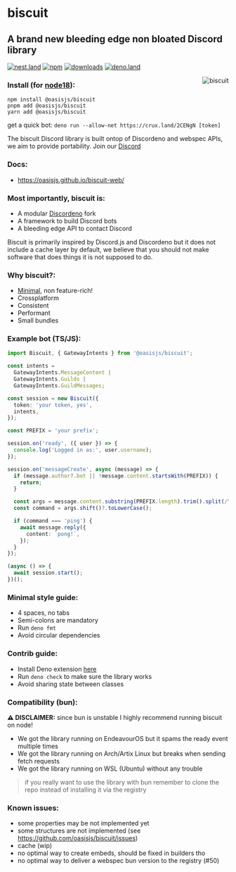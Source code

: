 # biscuit

## A brand new bleeding edge non bloated Discord library

[![nest.land](https://nest.land/badge.svg)](https://nest.land/package/biscuit)
[![npm](https://img.shields.io/npm/v/@oasisjs/biscuit?color=red&label=package&logo=npm&style=flat)](https://www.npmjs.com/package/@oasisjs/biscuit)
[![downloads](https://img.shields.io/npm/dw/@oasisjs/biscuit?color=green&logo=npm&style=flat)](https://www.npmjs.com/package/@oasisjs/biscuit)
[![deno.land](https://img.shields.io/badge/deno-%5E1.23.3-informational?color=blue&logo=deno&style=flat)](https://deno.land/x/biscuit)

<img align="right" src="https://raw.githubusercontent.com/oasisjs/biscuit/main/assets/biscuit.svg" alt="biscuit"/>

### Install (for [node18](https://nodejs.org/en/download/)):

```sh-session
npm install @oasisjs/biscuit
pnpm add @oasisjs/biscuit
yarn add @oasisjs/biscuit
```

get a quick bot: `deno run --allow-net https://crux.land/2CENgN [token]`

The biscuit Discord library is built ontop of Discordeno and webspec APIs, we aim to provide portability. Join our
[Discord](https://discord.gg/zmuvzzEFz2)

### Docs:
- https://oasisjs.github.io/biscuit-web/

### Most importantly, biscuit is:

- A modular [Discordeno](https://github.com/discordeno/discordeno) fork
- A framework to build Discord bots
- A bleeding edge API to contact Discord

Biscuit is primarily inspired by Discord.js and Discordeno but it does not include a cache layer by default, we believe
that you should not make software that does things it is not supposed to do.

### Why biscuit?:

- [Minimal](https://en.wikipedia.org/wiki/Unix_philosophy), non feature-rich!
- Crossplatform
- Consistent
- Performant
- Small bundles

### Example bot (TS/JS):

```ts
import Biscuit, { GatewayIntents } from '@oasisjs/biscuit';

const intents =
  GatewayIntents.MessageContent |
  GatewayIntents.Guilds |
  GatewayIntents.GuildMessages;

const session = new Biscuit({
  token: 'your token, yes',
  intents,
});

const PREFIX = 'your prefix';

session.on('ready', ({ user }) => {
  console.log('Logged in as:', user.username);
});

session.on('messageCreate', async (message) => {
  if (message.author?.bot || !message.content.startsWith(PREFIX)) {
    return;
  }

  const args = message.content.substring(PREFIX.length).trim().split(/\s+/gm);
  const command = args.shift()?.toLowerCase();

  if (command === 'ping') {
    await message.reply({
      content: `pong!`,
    });
  }
});

(async () => {
  await session.start();
})();

```

### Minimal style guide:

- 4 spaces, no tabs
- Semi-colons are mandatory
- Run `deno fmt`
- Avoid circular dependencies

### Contrib guide:

- Install Deno extension [here](https://marketplace.visualstudio.com/items?itemName=denoland.vscode-deno)
- Run `deno check` to make sure the library works
- Avoid sharing state between classes

### Compatibility (bun):

**⚠️ DISCLAIMER:** since bun is unstable I highly recommend running biscuit on node!

- We got the library running on EndeavourOS but it spams the ready event multiple times
- We got the library running on Arch/Artix Linux but breaks when sending fetch requests
- We got the library running on WSL (Ubuntu) without any trouble

> if you really want to use the library with bun remember to clone the repo instead of installing it via the registry

### Known issues:

- some properties may be not implemented yet
- some structures are not implemented (see https://github.com/oasisjs/biscuit/issues)
- cache (wip)
- no optimal way to create embeds, should be fixed in builders tho
- no optimal way to deliver a webspec bun version to the registry (#50)

